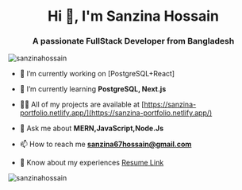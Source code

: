 
<h1 align="center">Hi 👋, I'm Sanzina Hossain</h1>
<h3 align="center">A passionate FullStack Developer from Bangladesh</h3>
<p align="left"> <img src="https://komarev.com/ghpvc/?username=sanzinahossain&label=Profile%20views&color=0e75b6&style=flat" alt="sanzinahossain" /> </p>

- 🔭 I’m currently working on [PostgreSQL+React]

- 🌱 I’m currently learning **PostgreSQL, Next.js**

- 👨‍💻 All of my projects are available at [https://sanzina-portfolio.netlify.app/](https://sanzina-portfolio.netlify.app/)

- 💬 Ask me about **MERN,JavaScript,Node.Js**

- 📫 How to reach me **sanzina67hossain@gmail.com**

- 📄 Know about my experiences [Resume Link](https://drive.google.com/file/d/1LlzXLUStR3TLk4J_uRj4VMwJMn75xOzP/view?usp=sharing)

<p><img align="center" src="https://github-readme-streak-stats.herokuapp.com/?user=sanzinahossain&" alt="sanzinahossain" /></p>

